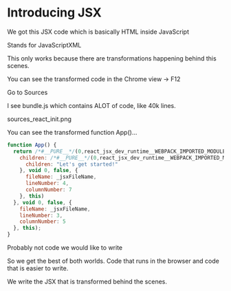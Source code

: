 # Introducing JSX

We got this JSX code which is basically HTML inside JavaScript

Stands for JavaScriptXML

This only works because there are transformations happening behind this scenes.

You can see the transformed code in the Chrome view -> F12

Go to Sources

I see bundle.js which contains ALOT of code, like 40k lines.

sources_react_init.png

You can see the transformed function App()...

```js
function App() {
  return /*#__PURE__*/(0,react_jsx_dev_runtime__WEBPACK_IMPORTED_MODULE_0__.jsxDEV)("div", {
    children: /*#__PURE__*/(0,react_jsx_dev_runtime__WEBPACK_IMPORTED_MODULE_0__.jsxDEV)("h2", {
      children: "Let's get started!"
    }, void 0, false, {
      fileName: _jsxFileName,
      lineNumber: 4,
      columnNumber: 7
    }, this)
  }, void 0, false, {
    fileName: _jsxFileName,
    lineNumber: 3,
    columnNumber: 5
  }, this);
}
```

Probably not code we would like to write

So we get the best of both worlds. Code that runs in the browser and code that is easier to write.

We write the JSX that is transformed behind the scenes.
